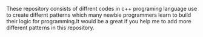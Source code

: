 These repository consists of diffrent codes in c++ programing language use to create differnt patterns which many newbie programmers learn to build their logic for programming.It would be a great if you help me to add more different patterns in this repository.
